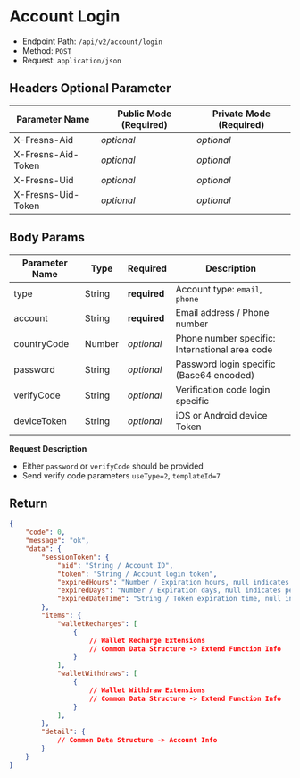 # Account Login

- Endpoint Path: `/api/v2/account/login`
- Method: `POST`
- Request: `application/json`

## Headers Optional Parameter

| Parameter Name | Public Mode (Required) | Private Mode (Required) |
| --- | --- | --- |
| X-Fresns-Aid | *optional* | *optional* |
| X-Fresns-Aid-Token | *optional* | *optional* |
| X-Fresns-Uid | *optional* | *optional* |
| X-Fresns-Uid-Token | *optional* | *optional* |

## Body Params

| Parameter Name | Type | Required | Description |
| --- | --- | --- | --- |
| type | String | **required** | Account type: `email`, `phone` |
| account | String | **required** | Email address / Phone number |
| countryCode | Number | *optional* | Phone number specific: International area code |
| password | String | *optional* | Password login specific (Base64 encoded) |
| verifyCode | String | *optional* | Verification code login specific |
| deviceToken | String | *optional* | iOS or Android device Token |

**Request Description**

- Either `password` or `verifyCode` should be provided
- Send verify code parameters `useType=2`, `templateId=7`

## Return

```json
{
    "code": 0,
    "message": "ok",
    "data": {
        "sessionToken": {
            "aid": "String / Account ID",
            "token": "String / Account login token",
            "expiredHours": "Number / Expiration hours, null indicates permanent validity",
            "expiredDays": "Number / Expiration days, null indicates permanent validity",
            "expiredDateTime": "String / Token expiration time, null indicates permanent validity, format is Y-m-d H:i:s"
        },
        "items": {
            "walletRecharges": [
                {
                    // Wallet Recharge Extensions
                    // Common Data Structure -> Extend Function Info
                }
            ],
            "walletWithdraws": [
                {
                    // Wallet Withdraw Extensions
                    // Common Data Structure -> Extend Function Info
                }
            ],
        },
        "detail": {
            // Common Data Structure -> Account Info
        }
    }
}
```
